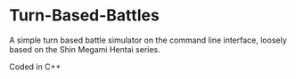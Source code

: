 # Turn-Based-Battles
A simple turn based battle simulator on the command line interface, loosely based on the Shin Megami Hentai series.

Coded in C++
